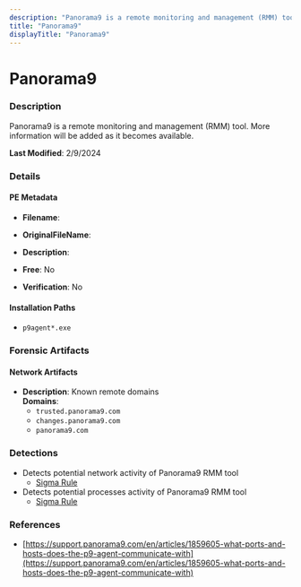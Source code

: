 ```yaml
---
description: "Panorama9 is a remote monitoring and management (RMM) tool. More information will be added as it becomes available."
title: "Panorama9"
displayTitle: "Panorama9"
---
```




# Panorama9


### Description

Panorama9 is a remote monitoring and management (RMM) tool. More information will be added as it becomes available.



**Last Modified**: 2/9/2024

### Details


#### PE Metadata
- **Filename**: 
- **OriginalFileName**: 
- **Description**: 


- **Free**: No

- **Verification**: No




#### Installation Paths
- `p9agent*.exe`

### Forensic Artifacts




#### Network Artifacts
- **Description**: Known remote domains
<br/>**Domains**:
    - `trusted.panorama9.com`
    - `changes.panorama9.com`
    - `panorama9.com`


### Detections
- Detects potential network activity of Panorama9 RMM tool
  - [Sigma Rule](https://github.com/magicsword-io/LOLRMM/blob/main/detections/sigma/panorama9_network_sigma.yml)
- Detects potential processes activity of Panorama9 RMM tool
  - [Sigma Rule](https://github.com/magicsword-io/LOLRMM/blob/main/detections/sigma/panorama9_processes_sigma.yml)

### References
- [https://support.panorama9.com/en/articles/1859605-what-ports-and-hosts-does-the-p9-agent-communicate-with](https://support.panorama9.com/en/articles/1859605-what-ports-and-hosts-does-the-p9-agent-communicate-with)


